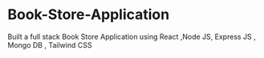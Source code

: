 # Book-Store-Application
Built a full stack Book Store Application using React ,Node JS, Express JS , Mongo DB , Tailwind CSS
